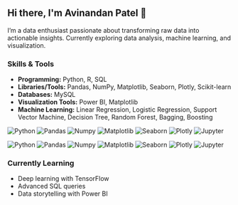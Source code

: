 <!---
AvinandanPatel/AvinandanPatel is a ✨ special ✨ repository because its `README.md` (this file) appears on your GitHub profile.
You can click the Preview link to take a look at your changes.
--->
## Hi there, I'm Avinandan Patel 👋

I’m a data enthusiast passionate about transforming raw data into actionable insights. Currently exploring data analysis, machine learning, and visualization.

### Skills & Tools
- **Programming:** Python, R, SQL
- **Libraries/Tools:** Pandas, NumPy, Matplotlib, Seaborn, Plotly, Scikit-learn
- **Databases:** MySQL
- **Visualization Tools:** Power BI, Matplotlib
- **Machine Learning:** Linear Regression, Logistic Regression, Support Vector Machine, Decision Tree, Random Forest, Bagging, Boosting

![Python](https://img.shields.io/badge/Python-3.8-blue)
![Pandas](https://img.shields.io/badge/Pandas-2.2-green)
![Numpy](https://img.shields.io/badge/Numpy-1.26-violet)
![Matplotlib](https://img.shields.io/badge/Matplotlib-3.9-skyblue)
![Seaborn](https://img.shields.io/badge/Seaborn-0.13-brown)
![Plotly](https://img.shields.io/badge/Plotly-5.9-cyan)
![Jupyter](https://img.shields.io/badge/Jupyter-Notebook-orange)

![Python](https://img.shields.io/badge/LinearRegression)
![Pandas](https://img.shields.io/badge/LogisticRegression)
![Numpy](https://img.shields.io/badge/SVM-violet)
![Matplotlib](https://img.shields.io/badge/DecisionTree-skyblue)
![Seaborn](https://img.shields.io/badge/RandomForest-brown)
![Plotly](https://img.shields.io/badge/Bagging-cyan)
![Jupyter](https://img.shields.io/badge/Boosting-orange)

### Currently Learning
- Deep learning with TensorFlow
- Advanced SQL queries
- Data storytelling with Power BI
